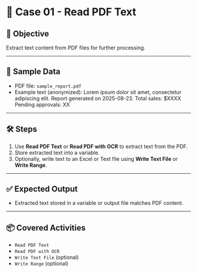 # 📘 Case 01 - Read PDF Text

## 🎯 Objective
Extract text content from PDF files for further processing.

---

## 📝 Sample Data
- PDF file: `sample_report.pdf`
- Example text (anonymized):
Lorem ipsum dolor sit amet, consectetur adipiscing elit.
Report generated on 2025-08-23.
Total sales: $XXXX
Pending approvals: XX

---

## 🛠️ Steps
1. Use **Read PDF Text** or **Read PDF with OCR** to extract text from the PDF.  
2. Store extracted text into a variable.  
3. Optionally, write text to an Excel or Text file using **Write Text File** or **Write Range**.  

---

## ✅ Expected Output
- Extracted text stored in a variable or output file matches PDF content.  

---

## 📦 Covered Activities
- `Read PDF Text`  
- `Read PDF with OCR`  
- `Write Text File` (optional)  
- `Write Range` (optional)
